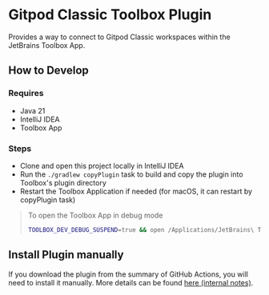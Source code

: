 # Gitpod Classic Toolbox Plugin

Provides a way to connect to Gitpod Classic workspaces within the JetBrains Toolbox App.

## How to Develop

### Requires
- Java 21
- IntelliJ IDEA
- Toolbox App

### Steps
- Clone and open this project locally in IntelliJ IDEA
- Run the `./gradlew copyPlugin` task to build and copy the plugin into Toolbox's plugin directory
- Restart the Toolbox Application if needed (for macOS, it can restart by copyPlugin task)

> To open the Toolbox App in debug mode
> ```bash
> TOOLBOX_DEV_DEBUG_SUSPEND=true && open /Applications/JetBrains\ Toolbox.app
> ```

## Install Plugin manually

If you download the plugin from the summary of GitHub Actions, you will need to install it manually. More details can be found [here (internal notes)](https://www.notion.so/gitpod/WIP-Experiment-Toolbox-gateway-feature-with-Gitpod-Classic-14c6425f2d52800297bbf98b88842ac7).
